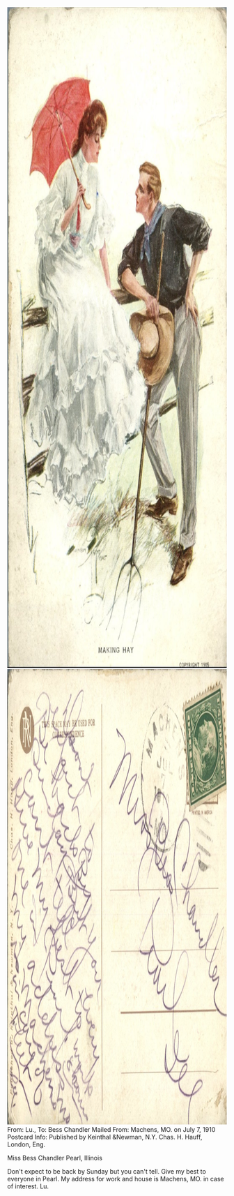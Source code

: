 <html><body><img class="alignnone size-full wp-image-1176" src="/wp-content/uploads/2014/06/postcard-2014-20140605_12465967_0512.jpg" alt="postcard-2014-20140605_12465967_0512" width="1054" height="1515"> <img class="alignnone size-full wp-image-1177" src="/wp-content/uploads/2014/06/postcard-2014-20140605_12470949_0513.jpg" alt="postcard-2014-20140605_12470949_0513" width="1542" height="1044">From: Lu., To: Bess Chandler
Mailed From: Machens, MO. on July 7, 1910
Postcard Info: Published by Keinthal &amp;Newman, N.Y. Chas. H. Hauff, London, Eng.

Miss Bess Chandler
Pearl, Illinois

Don't expect to be back by Sunday but you can't tell. Give my best to everyone in Pearl. My address for work and house is Machens, MO. in case of interest.
Lu.</body></html>